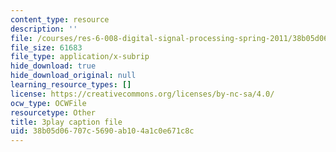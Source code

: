 ```yaml
---
content_type: resource
description: ''
file: /courses/res-6-008-digital-signal-processing-spring-2011/38b05d06707c5690ab104a1c0e671c8c_I9u15zdgJvI.vtt
file_size: 61683
file_type: application/x-subrip
hide_download: true
hide_download_original: null
learning_resource_types: []
license: https://creativecommons.org/licenses/by-nc-sa/4.0/
ocw_type: OCWFile
resourcetype: Other
title: 3play caption file
uid: 38b05d06-707c-5690-ab10-4a1c0e671c8c
---
```

